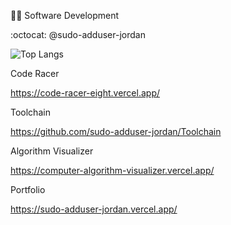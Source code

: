:mage_man: Software Development

:octocat: @sudo-adduser-jordan

![Top Langs](https://github-readme-stats.vercel.app/api/top-langs/?username=sudo-adduser-jordan&hide_progress=true&theme=transparent)

Code Racer

https://code-racer-eight.vercel.app/

Toolchain

https://github.com/sudo-adduser-jordan/Toolchain

Algorithm Visualizer

https://computer-algorithm-visualizer.vercel.app/

Portfolio

https://sudo-adduser-jordan.vercel.app/
